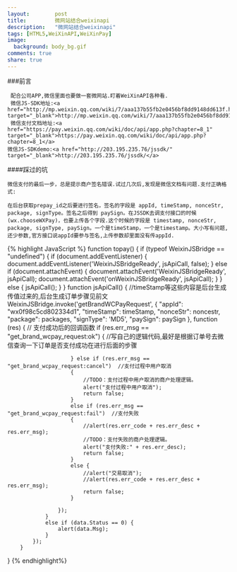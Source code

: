 ```yaml
---
layout:        post
title:         微网站结合weixinapi
description:   "微网站结合weixinapi"
tags: [HTML5,WeiXinAPI,WeiXinPay]
image:
  background: body_bg.gif
comments: true
share: true
---
```


###前言

     配合公司APP,微信里面也要做一套微网站.盯着WeiXinAPI各种看.
     微信JS-SDK地址:<a href="http://mp.weixin.qq.com/wiki/7/aaa137b55fb2e0456bf8dd9148dd613f.html" target="_blank">http://mp.weixin.qq.com/wiki/7/aaa137b55fb2e0456bf8dd9148dd613f.html</a>
     微信支付文档地址:<a href="https://pay.weixin.qq.com/wiki/doc/api/app.php?chapter=8_1" target="_blank">https://pay.weixin.qq.com/wiki/doc/api/app.php?chapter=8_1</a>
	微信JS-SDKdemo:<a href="http://203.195.235.76/jssdk/" target="_blank">http://203.195.235.76/jssdk/</a>
	
	
####踩过的坑

	微信支付的最后一步，总是提示商户签名错误.试过几次后,发现是微信文档有问题.支付正确格式:
		
	在后台获取prepay_id之后要进行签名，签名的字段是 appId, timeStamp, nonceStr, package, signType。签名之后得到 paySign。在JSSDK去调支付接口的时候(wx.chooseWXPay)，也要上传各个字段.这个时候的字段是 timestamp, nonceStr, package, signType, paySign。一个是timeStamp，一个是timestamp。大小写有问题,还少参数,官方接口说appId要参与签名,上传参数却里面没有传appId.


    
<!--more-->

{% highlight JavaScript %}
	function topay()
  {
      if (typeof WeixinJSBridge == "undefined") {
          if (document.addEventListener) {
                    document.addEventListener('WeixinJSBridgeReady', jsApiCall, false);
          } else if (document.attachEvent) {
                    document.attachEvent('WeixinJSBridgeReady', jsApiCall);
                    document.attachEvent('onWeixinJSBridgeReady', jsApiCall);
          }
      } else {
                jsApiCall();
      }
  }
  function jsApiCall() {
  		//timeStamp等这些内容是后台生成传值过来的,后台生成订单步骤见前文
  		WeixinJSBridge.invoke('getBrandWCPayRequest', {
                        "appId": "wx0f98c5cd802334d1",
                        "timeStamp": timeStamp,
                        "nonceStr": noncestr,
                        "package": packages,
                        "signType": 'MD5',
                        "paySign": paySign
                    }, function (res) {
                        // 支付成功后的回调函数
                        if (res.err_msg == "get_brand_wcpay_request:ok") { 
                        		//写自己的逻辑代码,最好是根据订单号去微信查询一下订单是否支付成功在进行后面的步骤
                        		
                        } else if (res.err_msg == "get_brand_wcpay_request:cancel")  //支付过程中用户取消
                        {
                            //TODO：支付过程中用户取消的商户处理逻辑。
                            alert("支付过程中用户取消");
                            return false;
                        }
                        else if (res.err_msg == "get_brand_wcpay_request:fail")  //支付失败
                        {
                            //alert(res.err_code + res.err_desc + res.err_msg);
                            //TODO：支付失败的商户处理逻辑。
                            alert("支付失败:" + res.err_desc);
                            return false;
                        }
                        else {
                            //alert("交易取消");
                            //alert(res.err_code + res.err_desc + res.err_msg);
                            return false;
                        }

                    });
                }
                else if (data.Status == 0) {
                    alert(data.Msg);
                }
            });
        }
  }
{% endhighlight%}

